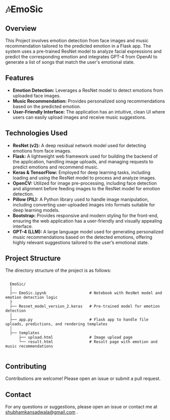 # 🎶EmoSic

## Overview
This Project involves emotion detection from face images and music recommendation tailored to the predicted emotion in a Flask app. The system uses a pre-trained ResNet model to analyze facial expressions and predict the corresponding emotion and integrates GPT-4 from OpenAI to generate a list of songs that match the user's emotional state.

## Features

<ul>
  <li> <strong>Emotion Detection:</strong> Leverages a ResNet model to detect emotions from uploaded face images.</li>
  
  <li> <strong>Music Recommendation:</strong> Provides personalized song recommendations based on the predicted emotion.</li>
  
  <li> <strong>User-Friendly Interface:</strong> The application has an intuitive, clean UI where users can easily upload images and receive music suggestions.</li>
</ul>

## Technologies Used
<ul>
  <li><strong>ResNet (v2):</strong> A deep residual network model used for detecting emotions from face images.</li>
  
  <li><strong>Flask:</strong> A lightweight web framework used for building the backend of the application, handling image uploads, and managing requests to predict emotions and recommend music.</li>

  <li> <strong>Keras & TensorFlow:</strong> Employed for deep learning tasks, including loading and using the ResNet model to process and analyze images.</li>

  <li> <strong>OpenCV:</strong> Utilized for image pre-processing, including face detection and alignment before feeding images to the ResNet model for emotion detection.</li>

  <li><strong>Pillow (PIL):</strong>  A Python library used to handle image manipulation, including converting user-uploaded images into formats suitable for deep learning models.</li>
  
  <li><strong>Bootstrap:</strong> Provides responsive and modern styling for the front-end, ensuring the web application has a user-friendly and visually appealing interface.</li>
  
  <li><strong>GPT-4 (LLM):</strong> A large language model used for generating personalized music recommendations based on the detected emotions, offering highly relevant suggestions tailored to the user’s emotional state.</li>
</ul>


## Project Structure

<!DOCTYPE html>
<html lang="en">
<head>
    <meta charset="UTF-8">
    <meta name="viewport" content="width=device-width, initial-scale=1.0">
</head>
<body>

<p>The directory structure of the project is as follows:</p>

<pre><code class="bash">
  EmoSic/
  │
  ├── EmoSic.ipynb                   # Notebook with ResNet model and emotion detection logic
  ├
  ├── Resnet_model_version_2.keras   # Pre-trained model for emotion detection
  │
  ├── app.py                         # Flask app to handle file uploads, predictions, and rendering templates
  │
  ├── templates
      ├── upload.html                # Image upload page
      └── result.html                # Result page with emotion and music recommendations
  
</code></pre>

</body>
</html>
  
## Contributing
Contributions are welcome! Please open an issue or submit a pull request.


## Contact
For any questions or suggestions, please open an issue or contact me at <a href="mailto:shubhamkansadwala@gmail.com">shubhamkansadwala@gmail.com</a>
.
